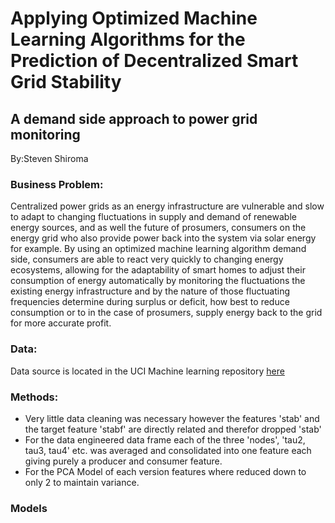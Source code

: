 # Applying Optimized Machine Learning Algorithms for the Prediction of Decentralized Smart Grid Stability

## A demand side approach to power grid monitoring

By:Steven Shiroma

### Business Problem:
Centralized power grids as an energy infrastructure are vulnerable and slow to adapt to changing fluctuations in supply and demand of renewable energy sources, and as well the future of prosumers, consumers on the energy grid who also provide power back into the system via solar energy for example. By using an optimized machine learning algorithm demand side, consumers are able to react very quickly to changing energy ecosystems, allowing for the adaptability of smart homes to adjust their consumption of energy automatically by monitoring the fluctuations the existing energy infrastructure and by the nature of those fluctuating frequencies determine during surplus or deficit, how best to reduce consumption or to in the case of prosumers, supply energy back to the grid for more accurate profit.

### Data:
Data source is located in the UCI Machine learning repository [here](https://archive.ics.uci.edu/ml/datasets/Electrical+Grid+Stability+Simulated+Data+#) 

### Methods:
- Very little data cleaning was necessary however the features 'stab' and the target feature 'stabf' are directly related and therefor dropped 'stab'
- For the data engineered data frame each of the three 'nodes', 'tau2, tau3, tau4' etc. was averaged and consolidated into one feature each giving purely a producer and consumer feature.
- For the PCA Model of each version features where reduced down to only 2 to maintain variance.


### Models
